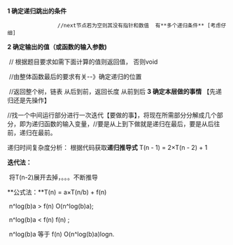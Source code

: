 **1 确定递归跳出的条件** 

 					//next节点若为空则其没有指针和数值  有**多个递归条件** [考虑仔细]
**2 确定输出的值（或函数的输入参数)** 

​					// 根据题目要求如需下面计算的值则返回值， 否则void

​					//由整体函数最后的要求有关--》确定递归的位置  

​			      //返回整个树，链表 从后到前，返回长度 从前到后
**3 确定本层做的事情** 【先递归还是先操作】

​				//找一个中间运行部分进行一次迭代【要做的事】，将现在所需部分分解成几个部分，即为递归函数的输入变量， 
​               //要是从上到下做就是递归在最后，要是从后往前，递归在最前。



递归时间复杂度分析： 根据代码获取**递归推导式** T(n - 1) = 2×T(n - 2) + 1

**迭代法：**

​			将T(n-2)展开去掉，。。。不断推导

**公式法：**T(n) = a×T(n/b) + f(n)

​				n^log(b)a > f(n)  O(n^log(b)a);

​				n^log(b)a < f(n)	f(n) ;

​				 n^log(b)a 等于 f(n)  O(n^log(b)a)logn.

​				

